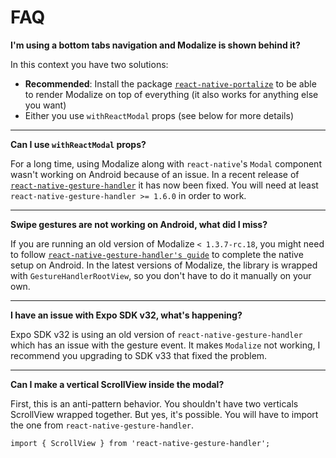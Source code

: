 # FAQ

**I'm using a bottom tabs navigation and Modalize is shown behind it?**

In this context you have two solutions:

- **Recommended**: Install the package [`react-native-portalize`](https://github.com/jeremybarbet/react-native-portalize) to be able to render Modalize on top of everything (it also works for anything else you want)
- Either you use `withReactModal` props (see below for more details)

---

**Can I use `withReactModal` props?**

For a long time, using Modalize along with `react-native`'s `Modal` component wasn't working on Android because of an issue. In a recent release of [`react-native-gesture-handler`](https://github.com/software-mansion/react-native-gesture-handler/pull/937) it has now been fixed. You will need at least `react-native-gesture-handler >= 1.6.0` in order to work.

---

**Swipe gestures are not working on Android, what did I miss?**

If you are running an old version of Modalize `< 1.3.7-rc.18`, you might need to follow [`react-native-gesture-handler's guide`](https://software-mansion.github.io/react-native-gesture-handler/docs/getting-started.html) to complete the native setup on Android. In the latest versions of Modalize, the library is wrapped with `GestureHandlerRootView`, so you don't have to do it manually on your own.

---

**I have an issue with Expo SDK v32, what's happening?**

Expo SDK v32 is using an old version of `react-native-gesture-handler` which has an issue with the gesture event. It makes `Modalize` not working, I recommend you upgrading to SDK v33 that fixed the problem.

---

**Can I make a vertical ScrollView inside the modal?**

First, this is an anti-pattern behavior. You shouldn't have two verticals ScrollView wrapped together. But yes, it's possible. You will have to import the one from `react-native-gesture-handler`.

```tsx
import { ScrollView } from 'react-native-gesture-handler';
```

